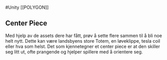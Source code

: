 #Unity
[[POLYGON]]

Center Piece
-------------
Med hjelp av de assets dere har fått, prøv å sette flere sammen til å bli noe helt nytt. Dette kan være landsbyens store Totem, en løveklippe, tesla coil eller hva som helst. Det som kjennetegner et center piece er at den skiller seg litt ut, ofte prangende og hjelper spillere med å orientere seg.